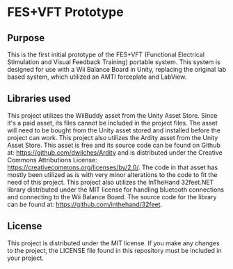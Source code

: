 # FES+VFT Prototype

## Purpose

This is the first initial prototype of the FES+VFT (Functional Electrical Stimulation and Visual Feedback Training) portable system. This system is designed for use with a Wii Balance Board in Unity, replacing the original lab based system, which utilized an AMTI forceplate and LabView.

## Libraries used

This project utilizes the WiiBuddy asset from the Unity Asset Store. Since it's a paid asset, its files cannot be included in the project files. The asset will need to be bought from the Unity asset stored and installed before the project can work. This project also utilizes the Ardity asset from the Unity Asset Store. This asset is free and its source code can be found on Github at: https://github.com/dwilches/Ardity and is distributed under the Creative Commons Attributions License: https://creativecommons.org/licenses/by/2.0/. The code in that asset has mostly been utilized as is with very minor alterations to the code to fit the need of this project. This project also utilizes the InTheHand 32feet.NET library distributed under the MIT license for handling bluetooth connections and connecting to the Wii Balance Board. The source code for the library can be found at: https://github.com/inthehand/32feet.

## License

This project is distributed under the MIT license. If you make any changes to the project, the LICENSE file found in this repository must be included in your project.
